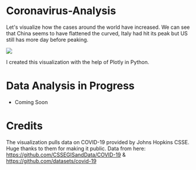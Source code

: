 # Coronavirus-Analysis

Let's visualize how the cases around the world have increased. We can see that China seems to have flattened the curved, Italy had hit its peak 
but US still has more day before peaking. 

![](vis.gif)

I created this visualization with the help of Plotly in Python.

# Data Analysis in Progress
- Coming Soon

# Credits

The visualization pulls data on COVID-19 provided by Johns Hopkins CSSE. Huge thanks to them for making it public. 
Data from here: https://github.com/CSSEGISandData/COVID-19 & https://github.com/datasets/covid-19
